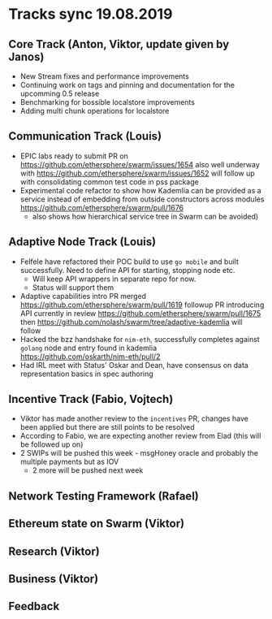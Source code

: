 Tracks sync 19.08.2019
=======

## Core Track (Anton, Viktor, update given by Janos)

* New Stream fixes and performance improvements
* Continuing work on tags and pinning and documentation for the upcomming 0.5 release
* Benchmarking for bossible localstore improvements
* Adding multi chunk operations for localstore

## Communication Track (Louis)

* EPIC labs ready to submit PR on https://github.com/ethersphere/swarm/issues/1654 also well underway with https://github.com/ethersphere/swarm/issues/1652 will follow up with consolidating common test code in pss package
* Experimental code refactor to show how Kademlia can be provided as a service instead of embedding from outside constructors across modules https://github.com/ethersphere/swarm/pull/1676
  - also shows how hierarchical service tree in Swarm can be avoided)

## Adaptive Node Track (Louis)

* Felfele have refactored their POC build to use `go mobile` and built successfully. Need to define API for starting, stopping node etc.
  - Will keep API wrappers in separate repo for now.
  - Status will support them
* Adaptive capabilities intro PR merged https://github.com/ethersphere/swarm/pull/1619 followup PR introducing API currently in review https://github.com/ethersphere/swarm/pull/1675 then https://github.com/nolash/swarm/tree/adaptive-kademlia will follow
* Hacked the bzz handshake for `nim-eth`, successfully completes against `golang` node and entry found in kademlia https://github.com/oskarth/nim-eth/pull/2
* Had IRL meet with Status' Oskar and Dean, have consensus on data representation basics in spec authoring

## Incentive Track (Fabio, Vojtech)
* Viktor has made another review to the `incentives` PR, changes have been applied but there are still points to be resolved
* According to Fabio, we are expecting another review from Elad (this will be followed up on)
* 2 SWIPs will be pushed this week - msgHoney oracle and probably the multiple payments but as IOV
    * 2 more will be pushed next week
## Network Testing Framework (Rafael)
## Ethereum state on Swarm (Viktor)
## Research (Viktor)
## Business (Viktor)
## Feedback
